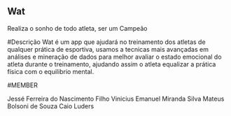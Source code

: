 ## Wat
Realiza o sonho de todo atleta, ser um Campeão

#Descrição
Wat é um app que ajudará no treinamento dos atletas de qualquer prática de esportiva, usamos a tecnicas mais avançadas em análises
e mineração de dados para melhor avaliar o estado emocional do atleta durante o treinamento, ajudando assim o atleta
equalizar a prática física com o equilibrio mental.

#MEMBER

Jessé Ferreira do Nascimento Filho
Vinicius Emanuel Miranda Silva
Mateus Bolsoni de Souza
Caio Luders


